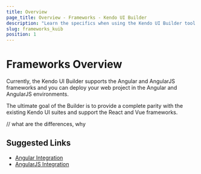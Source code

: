 ```yaml
---
title: Overview  
page_title: Overview - Frameworks - Kendo UI Builder
description: "Learn the specifics when using the Kendo UI Builder tool for creating and managing Angular-based web applications."
slug: frameworks_kuib
position: 1
---
```


# Frameworks Overview

Currently, the Kendo UI Builder supports the Angular and AngularJS frameworks and you can deploy your web project in the Angular and AngularJS environments.

The ultimate goal of the Builder is to provide a complete parity with the existing Kendo UI suites and support the React and Vue frameworks.

// what are the differences, why

## Suggested Links

* [Angular Integration]()
* [AngularJS Integration]()
